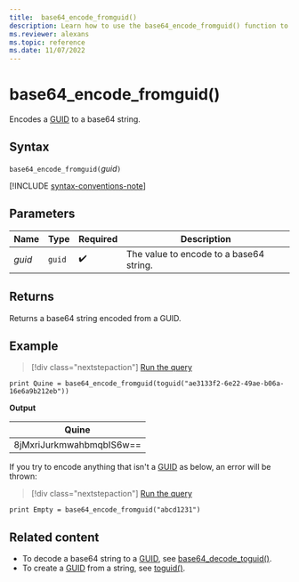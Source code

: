 ```yaml
---
title:  base64_encode_fromguid()
description: Learn how to use the base64_encode_fromguid() function to return a base64 string from a GUID.
ms.reviewer: alexans
ms.topic: reference 
ms.date: 11/07/2022
---
```

# base64_encode_fromguid()

Encodes a [GUID](./scalar-data-types/guid.md) to a base64 string.

## Syntax

`base64_encode_fromguid(`*guid*`)`

[!INCLUDE [syntax-conventions-note](../../includes/syntax-conventions-note.md)]

## Parameters

| Name | Type | Required | Description |
|--|--|--|--|
| *guid* | `guid` |  :heavy_check_mark: | The value to encode to a base64 string. |

## Returns

Returns a base64 string encoded from a GUID.

## Example

> [!div class="nextstepaction"]
> <a href="https://dataexplorer.azure.com/clusters/help/databases/Samples?query=H4sIAAAAAAAAAx3FQQqAIBAF0KuIq1oIOcqAiw7RCWLMX7hIw/T+QW/znpZLV9vIBWpVUV6w31GOmrCfrd7XyGnq9U8LnHXuJMMgMj4ITFxYjGWwhEiWEPU8fxrJzt9UAAAA" target="_blank">Run the query</a>

```kusto
print Quine = base64_encode_fromguid(toguid("ae3133f2-6e22-49ae-b06a-16e6a9b212eb"))  
```

**Output**

|Quine|
|-----|
|8jMxriJurkmwahbmqbIS6w==|

If you try to encode anything that isn't a [GUID](./scalar-data-types/guid.md) as below, an error will be thrown:

> [!div class="nextstepaction"]
> <a href="https://dataexplorer.azure.com/clusters/help/databases/Samples?query=H4sIAAAAAAAAAysoyswrUXDNLSipVLBVSEosTjUziU/NS85PSY1PK8rPTS/NTNFQSkxKTjE0MjZU0gQApqVKnzAAAAA=" target="_blank">Run the query</a>

```kusto
print Empty = base64_encode_fromguid("abcd1231")
```

## Related content

* To decode a base64 string to a [GUID](./scalar-data-types/guid.md), see [base64_decode_toguid()](base64-decode-toguid-function.md).
* To create a [GUID](./scalar-data-types/guid.md) from a string, see [toguid()](toguid-function.md).